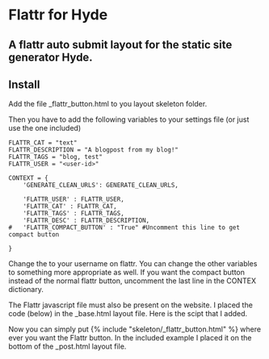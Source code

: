 # Flattr for Hyde
## A flattr auto submit layout for the static site generator Hyde.


## Install

Add the file 
	_flattr_button.html
to you layout skeleton folder.

Then you have to add the following variables to your settings file (or just use the one included)
	
	FLATTR_CAT = "text"
	FLATTR_DESCRIPTION = "A blogpost from my blog!"
	FLATTR_TAGS = "blog, test"
	FLATTR_USER = "<user-id>"

	CONTEXT = {
		'GENERATE_CLEAN_URLS': GENERATE_CLEAN_URLS,

		'FLATTR_USER' : FLATTR_USER, 
		'FLATTR_CAT' : FLATTR_CAT,
		'FLATTR_TAGS' : FLATTR_TAGS,
		'FLATTR_DESC' : FLATTR_DESCRIPTION,
	#	'FLATTR_COMPACT_BUTTON' : "True" #Uncomment this line to get compact button

	}



Change the <user-id> to your username on flattr.
You can change the other variables to something more appropriate as well. 
If you want the compact button instead of the normal flattr button, uncomment the last line in the CONTEX dictionary. 

The Flattr javascript file must also be present on the website. I placed the code (below) in the 
	_base.html
layout file. Here is the scipt that I added. 
	<script type="text/javascript">
	/* <![CDATA[ */
	    (function() {
	        var s = document.createElement('script'), t = document.getElementsByTagName('script')[0];
	        s.type = 'text/javascript';
	        s.async = true;
	        s.src = 'http://api.flattr.com/js/0.6/load.js?mode=auto';
	        t.parentNode.insertBefore(s, t);
	    })();
	/* ]]> */
	</script>

Now you can simply put 
	{% include "skeleton/_flattr_button.html" %}
where ever you want the Flattr button. In the included example I placed it on the bottom of the 
	_post.html
layout file. 